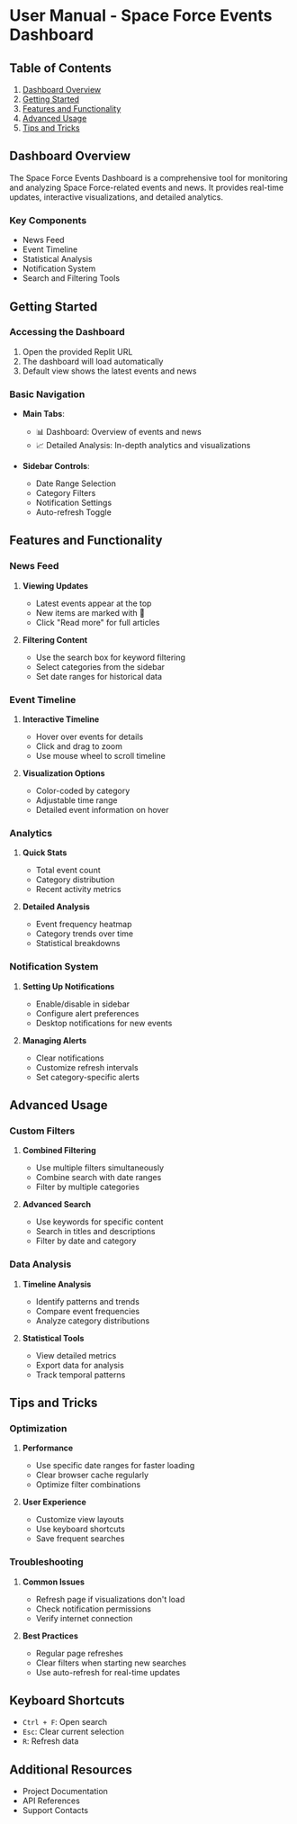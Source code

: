 # User Manual - Space Force Events Dashboard

## Table of Contents

1. [Dashboard Overview](#dashboard-overview)
2. [Getting Started](#getting-started)
3. [Features and Functionality](#features-and-functionality)
4. [Advanced Usage](#advanced-usage)
5. [Tips and Tricks](#tips-and-tricks)

## Dashboard Overview

The Space Force Events Dashboard is a comprehensive tool for monitoring and analyzing Space Force-related events and news. It provides real-time updates, interactive visualizations, and detailed analytics.

### Key Components

- News Feed
- Event Timeline
- Statistical Analysis
- Notification System
- Search and Filtering Tools

## Getting Started

### Accessing the Dashboard

1. Open the provided Replit URL
2. The dashboard will load automatically
3. Default view shows the latest events and news

### Basic Navigation

- **Main Tabs**:
  - 📊 Dashboard: Overview of events and news
  - 📈 Detailed Analysis: In-depth analytics and visualizations

- **Sidebar Controls**:
  - Date Range Selection
  - Category Filters
  - Notification Settings
  - Auto-refresh Toggle

## Features and Functionality

### News Feed

1. **Viewing Updates**
   - Latest events appear at the top
   - New items are marked with 🔔
   - Click "Read more" for full articles

2. **Filtering Content**
   - Use the search box for keyword filtering
   - Select categories from the sidebar
   - Set date ranges for historical data

### Event Timeline

1. **Interactive Timeline**
   - Hover over events for details
   - Click and drag to zoom
   - Use mouse wheel to scroll timeline

2. **Visualization Options**
   - Color-coded by category
   - Adjustable time range
   - Detailed event information on hover

### Analytics

1. **Quick Stats**
   - Total event count
   - Category distribution
   - Recent activity metrics

2. **Detailed Analysis**
   - Event frequency heatmap
   - Category trends over time
   - Statistical breakdowns

### Notification System

1. **Setting Up Notifications**
   - Enable/disable in sidebar
   - Configure alert preferences
   - Desktop notifications for new events

2. **Managing Alerts**
   - Clear notifications
   - Customize refresh intervals
   - Set category-specific alerts

## Advanced Usage

### Custom Filters

1. **Combined Filtering**
   - Use multiple filters simultaneously
   - Combine search with date ranges
   - Filter by multiple categories

2. **Advanced Search**
   - Use keywords for specific content
   - Search in titles and descriptions
   - Filter by date and category

### Data Analysis

1. **Timeline Analysis**
   - Identify patterns and trends
   - Compare event frequencies
   - Analyze category distributions

2. **Statistical Tools**
   - View detailed metrics
   - Export data for analysis
   - Track temporal patterns

## Tips and Tricks

### Optimization

1. **Performance**
   - Use specific date ranges for faster loading
   - Clear browser cache regularly
   - Optimize filter combinations

2. **User Experience**
   - Customize view layouts
   - Use keyboard shortcuts
   - Save frequent searches

### Troubleshooting

1. **Common Issues**
   - Refresh page if visualizations don't load
   - Check notification permissions
   - Verify internet connection

2. **Best Practices**
   - Regular page refreshes
   - Clear filters when starting new searches
   - Use auto-refresh for real-time updates

## Keyboard Shortcuts

- `Ctrl + F`: Open search
- `Esc`: Clear current selection
- `R`: Refresh data

## Additional Resources

- Project Documentation
- API References
- Support Contacts
